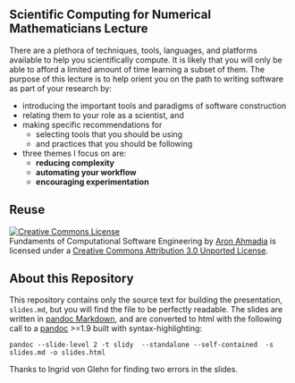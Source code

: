 ## Scientific Computing for Numerical Mathematicians Lecture

There are a plethora of techniques, tools, languages, and platforms available to help you scientifically compute. 
It is likely that you will only be able to afford a limited amount of time learning a subset of them. The purpose 
of this lecture is to help orient you on the path to writing software as part of your research by: 

* introducing the important tools and paradigms of software construction
* relating them to your role as a scientist, and
* making specific recommendations for 
    + selecting tools that you should be using 
    + and practices that you should be following
* three themes I focus on are:
    + **reducing complexity**
    + **automating your workflow**
    + **encouraging experimentation**

## Reuse

<a rel="license" href="http://creativecommons.org/licenses/by/3.0/deed.en_US">
<img alt="Creative Commons License" style="border-width:0" src="http://i.creativecommons.org/l/by/3.0/88x31.png" />
</a><br />
<span xmlns:dct="http://purl.org/dc/terms/" href="http://purl.org/dc/dcmitype/InteractiveResource" 
property="dct:title" rel="dct:type">Fundaments of Computational Software Engineering</span> 
by <a xmlns:cc="http://creativecommons.org/ns#" href="http://aron.ahmadia.net" 
property="cc:attributionName" rel="cc:attributionURL">Aron Ahmadia</a> is licensed under a <a rel="license" 
href="http://creativecommons.org/licenses/by/3.0/deed.en_US">Creative Commons Attribution 3.0 Unported License</a>.

## About this Repository

This repository contains only the source text for building the presentation, `slides.md`, but you will find the file 
to be perfectly readable.  The slides are written in 
[pandoc Markdown](http://johnmacfarlane.net/pandoc/demo/example9/pandocs-markdown.html), and 
are converted to html with the following call to a [pandoc](http://johnmacfarlane.net/pandoc/) >=1.9 
built with syntax-highlighting: 

    pandoc --slide-level 2 -t slidy  --standalone --self-contained  -s slides.md -o slides.html

Thanks to Ingrid von Glehn for finding two errors in the slides.